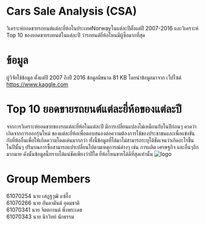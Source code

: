# Cars Sale Analysis (CSA)
วิเคราะห์ยอดขายรถยนต์แต่ละยี่ห้อในประเทศNorwayในแต่ละปีตั้งแต่ปี 2007-2016 
และวิเคราะห์ Top 10 ของยอดขายรถยนต์ในแต่ละปี ว่ารถยนต์ยี่ห้อไหนมีผู้ซิ้อมากที่สุด

# ข้อมูล 
ผู้วิจัยใช้ข้อมูล ตั้งแต่ปี 2007 ถึงปี 2016 ข้อมูลมีขนาด 81 KB 
โดยนำข้อมูลมาจาก เว็ปไซต์ https://www.kaggle.com
# Top 10 ยอดขายรถยนต์แต่ละยี่ห้อของแต่ละปี
จากการวิเคราะห์ยอดขายของรถแต่ละยี่ห้อในแต่ละปี มีการเปลี่ยนแปลงไม่เหมือนกับในปีก่อนๆ คาดว่าเกิดจากการออกรุ่นใหม่
ของแต่ละยี่ห้อเพื่อตอบสนองต่อความต้องการใช้ของประชาชนและเพื่อแข่งขันกับยี่ห้ออื่นเพื่อให้เกิดความโดดเด่นมากกว่า
ทั้งนี้ข้อมูลที่ได้มาไม่สามารถระบุได้ชัดเจนว่าเกิดอะไรขึ้นในปีนั้นๆ ปริมาณการซื้อสามารถแปรเปลี่ยนไปตามเหตุการณ์ต่างๆ เช่น 
การผลิต เศรษฐกิจ และอื่นๆอีกมากมาย ดังนั้นข้อมูลนี้ทราบได้แน่ชัดเพียงว่าปีใด ยี่ห้อไหนขายได้ดีที่สุดเท่านั้น
![logo](https://user-images.githubusercontent.com/42908510/49924927-1ac94300-feea-11e8-9b03-8ac092e4bf1c.png)

# Group Members
61070254 นาย เสฎฐวุฒิ แซ่อึ๊ง <br>
61070266 นาย อันดามันต์ อุดมชาติ <br>
61070341 นาย จิตตกานต์ พึ่งพระเดช <br>
61070343 นาย นิรวิทย์ นักธรรม 
